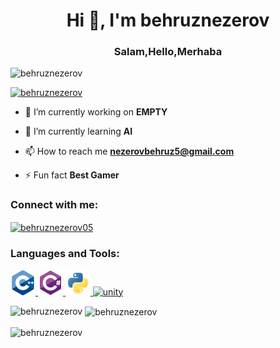 <h1 align="center">Hi 👋, I'm behruznezerov</h1>
<h3 align="center">Salam,Hello,Merhaba</h3>

<p align="left"> <img src="https://komarev.com/ghpvc/?username=behruznezerov&label=Profile%20views&color=0e75b6&style=flat" alt="behruznezerov" /> </p>

<p align="left"> <a href="https://github.com/ryo-ma/github-profile-trophy"><img src="https://github-profile-trophy.vercel.app/?username=behruznezerov" alt="behruznezerov" /></a> </p>

- 🔭 I’m currently working on **EMPTY**

- 🌱 I’m currently learning **AI**

- 📫 How to reach me **nezerovbehruz5@gmail.com**

- ⚡ Fun fact **Best Gamer**

<h3 align="left">Connect with me:</h3>
<p align="left">
<a href="https://instagram.com/behruznezerov05" target="blank"><img align="center" src="https://raw.githubusercontent.com/rahuldkjain/github-profile-readme-generator/master/src/images/icons/Social/instagram.svg" alt="behruznezerov05" height="30" width="40" /></a>
</p>

<h3 align="left">Languages and Tools:</h3>
<p align="left"> <a href="https://www.w3schools.com/cpp/" target="_blank" rel="noreferrer"> <img src="https://raw.githubusercontent.com/devicons/devicon/master/icons/cplusplus/cplusplus-original.svg" alt="cplusplus" width="40" height="40"/> </a> <a href="https://www.w3schools.com/cs/" target="_blank" rel="noreferrer"> <img src="https://raw.githubusercontent.com/devicons/devicon/master/icons/csharp/csharp-original.svg" alt="csharp" width="40" height="40"/> </a> <a href="https://www.python.org" target="_blank" rel="noreferrer"> <img src="https://raw.githubusercontent.com/devicons/devicon/master/icons/python/python-original.svg" alt="python" width="40" height="40"/> </a> <a href="https://unity.com/" target="_blank" rel="noreferrer"> <img src="https://www.vectorlogo.zone/logos/unity3d/unity3d-icon.svg" alt="unity" width="40" height="40"/> </a> </p>

<p><img align="left" src="https://github-readme-stats.vercel.app/api/top-langs?username=behruznezerov&show_icons=true&locale=en&layout=compact" alt="behruznezerov" /></p>

<p>&nbsp;<img align="center" src="https://github-readme-stats.vercel.app/api?username=behruznezerov&show_icons=true&locale=en" alt="behruznezerov" /></p>

<p><img align="center" src="https://github-readme-streak-stats.herokuapp.com/?user=behruznezerov&" alt="behruznezerov" /></p>

